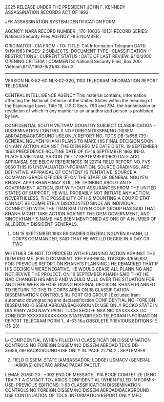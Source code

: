 2025 RELEASE UNDER THE PRESIDENT JOHN F. KENNEDY ASSASSINATION RECORDS ACT OF 1992

JFK ASSASSINATION SYSTEM
IDENTIFICATION FORM

AGENCY: NARA
RECORD NUMBER : 176-10036-10131
RECORD SERIES: National Security Files
AGENCY FILE NUMBER :

ORIGINATOR : CIA
FROM :
TO:
TITLE: CIA Information Telegram
DATE: 9/19/1963
PAGES: 2
SUBJECTS:
DOCUMENT TYPE :
CLASSIFICATION :
RESTRICTIONS :
CURRENT STATUS :
DATE OF LAST REVIEW: 9/10/2000
OPENING CRITERIA :
COMMENTS: National Security Files, Box 200: Vietnam,9/17/1963-9/21/63. Box 2

---
VERSION NLK-82-60
NLK-02-320, 1103
TELEGRAM INFORMATION REPORT TELEGRAM

CENTRAL INTELLIGENCE AGENCY
This material contains, information affecting the National Defense of the United States within the meaning of the Espionage Laws, Title 18, U.S.C Secs.
793 and 794, the transmission or revelation of which in any manner to an unauthorized person is prohibited by law.

CONFIDENTIAL
SOUTH VIETNAM
COUNTRY
SUBJECT
CLASSIFICATION - DISSEMINATION CONTROLS
NO FOREIGN DISSEM/NO DISSEM ABROAD/BACKGROUND USE.ONLY
REPORT NO. TDCS DB-3/656,739
: GENERAL NGUYEN KHANH PLANS TO MAKE HIS
FINAL DECISION SOON ON ANY ACTION AGAINST
THE DIEM REGIME
DATE DISTR. 19 SEPTEMBER 1963
PRECEDENCE ROUTINE
DATE OF
15-16 SEPTEMBER 1963
INFO.
PLACE &
VIETNAM, SAIGON (16 - 17 SEPTEMBER 1963)
DATE ACO.
APPRAISAL
SEE BELOW
REFERENCES
IN 22714
FIELD REPORT NO. FVS- 9660
THIS IS UNEVALUATED INFORMATION. SOURCE GRADINGS, ARE DEFINITIVE. APPRAISAL OF CONTENT IS TENTATIVE.
SOURCE A COMPANY-GRADE OFFICER (F) ON THE STAFF OF GENERAL NGUYEN KHANH.
APPR KHANH MAY STILL BE THINKING ABOUT ANTI-GOVERNMENT ACTION, BUT WITHOUT ASSURANCES
FROM THE UNITED STATES OF SUPPORT, HE WILL PROBABLY NOT INITIATE ANY ACTION.
NEVERTHELESS, THE POSSIBILITY OF HIS MOUNTING A COUP D'ETAT CANNOT BE COMPLETELY
DISCOUNTED SINCE AN INDIVIDUAL CONNECTED WITH THE TRAN KIM TUYEN COUP GROUP HAS
SAID THAT KHANH MIGHT TAKE ACTION AGAINST THE DIEM GOVERNMENT, AND SINCE KHANH'S
NAME HAS BEEN MENTIONED AS ONE OF A NUMBER OF ALLEGEDLY DISSIDENT GENERALS.

1. ON 15 SEPTEMBER 1963 BRIGADIER GENERAL NGUYEN KHANH, LI
CORPS COMMANDER, SAID THAT HE WOULD DECIDE IN A DAY OR TWO

WHETHER OR NOT TO PROCEED WITH PLANNING ACTION AGAINST THE DIEM
REGIME. (FIELD COMMENT. SEE FVS-9634, TDCSDB-3/656,637, FOR: PREVIOUS
REPORT ON KHANH'S PLANNING.) HE REMARKED THAT IF HIS DECISION WERE
NEGATIVE, HE WOULD CEASE ALL PLANNING AND NOT REVIVE THE PROJECT. ON 16
SEPTEMBER KHANH SAID THAT HE HAD CHANGED HIS MIND AND WOULD MULL
OVER THE SITUATION FOR ANOTHER WEEK BEFORE GIVING HIS FINAL
DECISION. KHANH PLANNED TO RETURN TO THE 11: CORPS AREA ON 18
CLASSIFICATION DISSEMINATION CONTROLS
RU FORT
CIB
GROUP I
Excluded Iram automatic
downgrading and
declassification
CONFIDENTIAL NO-FOREIGN DISSEM/NO-DISSEM ABROAD/BACKGROUND:
USE ONLY
ROCKO
STATE IN DIA ARMY ACSI NAVY PAINT TUCSI SECDEF NSA NIC XAXXXXXX OC ZONEOCR XXXXXXXXXXXXXX
STATEVOIR
EXO
TELEGRAM INFORMATION REPORT TELEGRAM
PORM
1...4-63 1Ka OBSOLETE PREVIOUS EDITIONS:
E
(15-20)

---
حا
CONFIDENTIAL
(WHEN FILLED IN)
CLASSIFICATION DISSEMINATION CONTROLS
NO FOREIGN DISSEM/NO DISSEM ABROAD TDCS DB-3/656,739
BACKGROUND-USE ONLY
IN.
PAGE
22714
2
:
SEPTEMBER

2. FIELD DISSEM. STATE (AMBASSADOR. LODGE) USMACV (GENERAL
HARKINS) CINCPAC ARPAC PACAF PACFLT.

LEMAE
20760
20
:
+302
END OF MESSAGE
:
PIA BOCE COMTET ZE LIENG TRA
?
T
A
ONTACT
TO JARIOS
CONFIDENTIAL
(WHEN FILLED IN
FORMIK-USE: PREVIOUS
EDITIONS:
1-63
CLASSIFICATION DISSEMINATION CONTROLS
NO FOREIGN DISSEM/NO DISSEM ABROAD/BACKGROUND USE
CONTINUATION OF TDCS. INFORMATION REPORT
ONLY
MFO
